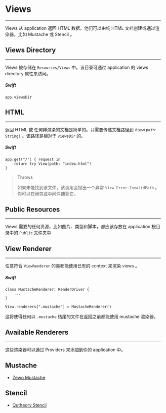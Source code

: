 # Views
---
Views 从 application 返回 HTML 数据。他们可以由纯 HTML 文档创建或通过渲染器，比如 Mustache 或 Stencil 。


## Views Directory 
---
Views 被存储在 ```Resources/Views``` 中。该目录可通过 application 的 views directory 属性来访问。

##### Swift
```
app.viewsDir
```

## HTML
---
返回 HTML 或 任何非渲染的文档是简单的。只需要传递文档路径到 ```View(path: String)``` 。该路径是相对于 ```viewsDir``` 的。

##### Swift
```
app.get("/") { request in
    return try View(path: "index.html")
}
```

> Throws
> 
> 如果未能找到该文件，该调用会抛出一个异常 ```View.Error.InvalidPath``` 。你可以在闭包或中间件捕获它。

## Public Resources
--- 
Views 需要的任何资源，比如图片、类型和脚本，都应该存放在 application 根目录中的 ```Public``` 文件夹中

## View Renderer
---
任意符合 ```ViewRenderer``` 的类都能使用已有的 context 来渲染  views 。

##### Swift
```
class MustacheRenderer: RenderDriver {
    ...
}

View.renderers[".mustache"] = MustacheRenderer()
```

这将使得任何以 ```.mustache``` 结尾的文件在返回之前都能使用 mustache 渲染器。

## Available Renderers
---
这些渲染器可以通过 Providers 来添加到你的 application 中。

## Mustache
* [Zewo Mustache](https://github.com/qutheory/vapor-mustache)

## Stencil
* [Qutheory Stencil](https://github.com/qutheory/vapor-stencil)

